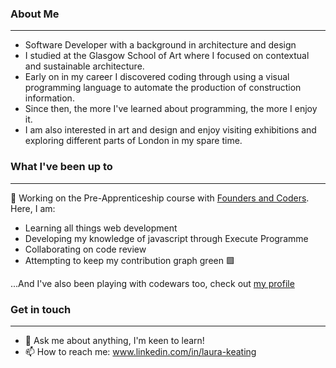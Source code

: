 ### About Me

---

- Software Developer with a background in architecture and design
- I studied at the Glasgow School of Art where I focused on contextual and sustainable architecture. 
- Early on in my career I discovered coding through using a visual programming language to automate the production of construction information.
- Since then, the more I've learned about programming, the more I enjoy it.
- I am also interested in art and design and enjoy visiting exhibitions and exploring different parts of London in my spare time. 

### What I've been up to
---

🔭 Working on the Pre-Apprenticeship course with [Founders and Coders](https://www.foundersandcoders.com/skills-bootcamp/). Here, I am:

- Learning all things web development 
- Developing my knowledge of javascript through Execute Programme
- Collaborating on code review
- Attempting to keep my contribution graph green 🟩 

...And I've also been playing with codewars too, check out [my profile](https://www.codewars.com/users/LauraK0)


### Get in touch
---

- 💬 Ask me about anything, I'm keen to learn!
- 📫 How to reach me: www.linkedin.com/in/laura-keating
